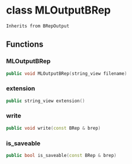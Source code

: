 # class MLOutputBRep


```cpp
Inherits from BRepOutput
```



## Functions

### MLOutputBRep

```cpp
public void MLOutputBRep(string_view filename)
```


### extension

```cpp
public string_view extension()
```


### write

```cpp
public void write(const BRep & brep)
```


### is_saveable

```cpp
public bool is_saveable(const BRep & brep)
```




